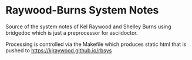 # Raywood-Burns System Notes

Source of the system notes of Kel Raywood and Shelley Burns using
bridgedoc which is just a preprocessor for asciidoctor.

Processing is controlled via the Makefile which produces static html
that is pushed to https://kjraywood.github.io/rbsys
